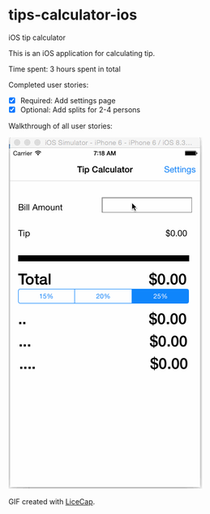 # tips-calculator-ios

iOS tip calculator

This is an iOS application for calculating tip.

Time spent: 3 hours spent in total

Completed user stories:

 * [x] Required: Add settings page
 * [x] Optional: Add splits for 2-4 persons
 
Walkthrough of all user stories:

![Video Walkthrough](iPhone6_walkthrough.gif)

GIF created with [LiceCap](http://www.cockos.com/licecap/).
